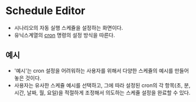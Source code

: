 # Schedule Editor

- 시나리오의 자동 실행 스케쥴을 설정하는 화면이다.
- 유닉스계열의 [cron](https://en.wikipedia.org/wiki/Cron) 명령의 설정 방식을 따른다.

## 예시

- '예시'는 cron 설정을 어려워하는 사용자를 위해서 다양한 스케쥴의 예시를 만들어 놓은 것이다.
- 사용자는 유사한 스케쥴 예시를 선택하고, 그에 따라 설정된 cron의 각 항목(초, 분, 시간, 날짜, 월, 요일)을 적절하게 조정해서 의도하는 스케쥴 설정을 완료할 수 있다.
